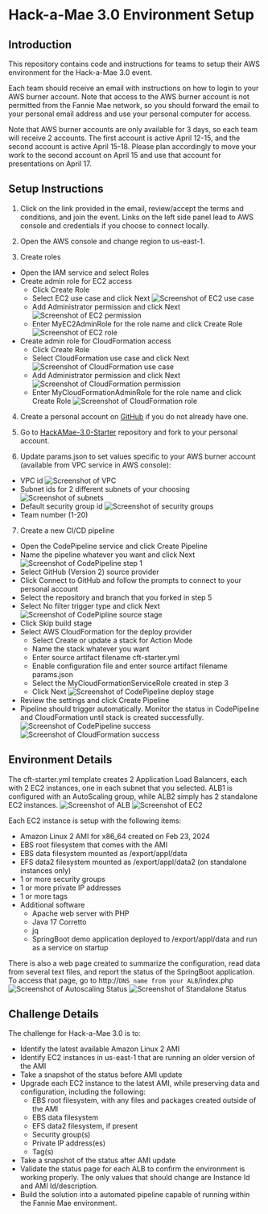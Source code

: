 # Hack-a-Mae 3.0 Environment Setup


## Introduction
This repository contains code and instructions for teams to setup their AWS environment for the Hack-a-Mae 3.0 event.

Each team should receive an email with instructions on how to login to your AWS burner account. Note that access to the AWS burner account is not permitted from the Fannie Mae network, so you should forward the email to your personal email address and use your personal computer for access.

Note that AWS burner accounts are only available for 3 days, so each team will receive 2 accounts. The first account is active April 12-15, and the second account is active April 15-18. Please plan accordingly to move your work to the second account on April 15 and use that account for presentations on April 17.


## Setup Instructions

1. Click on the link provided in the email, review/accept the terms and conditions, and join the event. Links on the left side panel lead to AWS console and credentials if you choose to connect locally.

2. Open the AWS console and change region to us-east-1.

3. Create roles
  - Open the IAM service and select Roles
  - Create admin role for EC2 access
    - Click Create Role
    - Select EC2 use case and click Next ![Screenshot of EC2 use case](/resources/create-ec2-role-1.png)
    - Add Administrator permission and click Next ![Screenshot of EC2 permission](/resources/create-ec2-role-2.png)
    - Enter MyEC2AdminRole for the role name and click Create Role ![Screenshot of EC2 role](/resources/create-ec2-role-3.png)
  - Create admin role for CloudFormation access
    - Click Create Role
    - Select CloudFormation use case and click Next ![Screenshot of CloudFormation use case](/resources/create-cloudformation-role-1.png)
    - Add Administrator permission and click Next ![Screenshot of CloudFormation permission](/resources/create-cloudformation-role-2.png)
    - Enter MyCloudFormationAdminRole for the role name and click Create Role ![Screenshot of CloudFormation role](/resources/create-cloudformation-role-3.png)

4. Create a personal account on [GitHub](https://github.com) if you do not already have one.

5. Go to [HackAMae-3.0-Starter](https://github.com/r2ucrk/HackAMae-3.0-Starter/tree/main) repository and fork to your personal account.

6. Update params.json to set values specific to your AWS burner account (available from VPC service in AWS console):
  - VPC id ![Screenshot of VPC](/resources/vpc.png)
  - Subnet ids for 2 different subnets of your choosing ![Screenshot of subnets](/resources/subnets.png)
  - Default security group id ![Screenshot of security groups](/resources/security-group.png)
  - Team number (1-20)
    

7. Create a new CI/CD pipeline
  - Open the CodePipeline service and click Create Pipeline
  - Name the pipeline whatever you want and click Next ![Screenshot of CodePipeline step 1](/resources/codepipeline-1.png)
  - Select GitHub (Version 2) source provider
  - Click Connect to GitHub and follow the prompts to connect to your personal account
  - Select the repository and branch that you forked in step 5
  - Select No filter trigger type and click Next ![Screenshot of CodePipline source stage](/resources/codepipeline-2.png)
  - Click Skip build stage
  - Select AWS CloudFormation for the deploy provider
    - Select Create or update a stack for Action Mode
    - Name the stack whatever you want
    - Enter source artifact filename cft-starter.yml
    - Enable configuration file and enter source artifact filename params.json
    - Select the MyCloudFormationServiceRole created in step 3
    - Click Next ![Screenshot of CodePipeline deploy stage](/resources/codepipeline-3.png)
  - Review the settings and click Create Pipeline
  - Pipeline should trigger automatically. Monitor the status in CodePipeline and CloudFormation until stack is created successfully.
  ![Screenshot of CodePipeline success](/resources/codepipeline-success.png) ![Screenshot of CloudFormation success](/resources/cloudformation-success.png)


## Environment Details

The cft-starter.yml template creates 2 Application Load Balancers, each with 2 EC2 instances, one in each subnet that you selected. ALB1 is configured with an AutoScaling group, while ALB2 simply has 2 standalone EC2 instances.
![Screenshot of ALB](/resources/alb.png)
![Screenshot of EC2](/resources/ec2.png)

Each EC2 instance is setup with the following items:
  - Amazon Linux 2 AMI for x86_64 created on Feb 23, 2024
  - EBS root filesystem that comes with the AMI
  - EBS data filesystem mounted as /export/appl/data
  - EFS data2 filesystem mounted as /export/appl/data2 (on standalone instances only)
  - 1 or more security groups
  - 1 or more private IP addresses
  - 1 or more tags
  - Additional software
    - Apache web server with PHP
    - Java 17 Corretto
    - jq
    - SpringBoot demo application deployed to /export/appl/data and run as a service on startup

There is also a web page created to summarize the configuration, read data from several text files, and report the status of the SpringBoot application. To access that page, go to http://`DNS name from your ALB`/index.php
![Screenshot of Autoscaling Status](/resources/status-autoscaling.png)
![Screenshot of Standalone Status](/resources/status-standalone.png)


## Challenge Details

The challenge for Hack-a-Mae 3.0 is to:
  - Identify the latest available Amazon Linux 2 AMI
  - Identify EC2 instances in us-east-1 that are running an older version of the AMI
  - Take a snapshot of the status before AMI update
  - Upgrade each EC2 instance to the latest AMI, while preserving data and configuration, including the following:
    - EBS root filesystem, with any files and packages created outside of the AMI
    - EBS data filesystem
    - EFS data2 filesystem, if present
    - Security group(s)
    - Private IP address(es)
    - Tag(s)
  - Take a snapshot of the status after AMI update
  - Validate the status page for each ALB to confirm the environment is working properly. The only values that should change are Instance Id and AMI Id/description.
  - Build the solution into a automated pipeline capable of running within the Fannie Mae environment.
